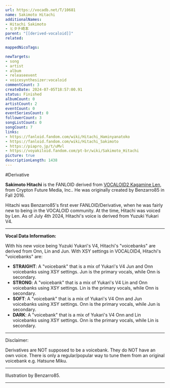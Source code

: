 ```yaml
---
url: https://vocadb.net/T/10681
name: Sakimoto Hitachi
additionalNames: 
- Hitachi Sakimoto
- ヒタチ崎本
parent: "[[derived-vocaloid]]"
related:

mappedNicoTags:

newTargets:
- song
- artist
- album
- releaseevent
- voicesynthesizer:vocaloid
commentCount: 3
createDate: 2024-07-05T18:57:00.91
status: Finished
albumCount: 0
artistCount: 2
eventCount: 0
eventSeriesCount: 0
followerCount: 3
songListCount: 0
songCount: 7
links: 
- https://fanloid.fandom.com/wiki/Hitachi_Haminyanatoko
- https://fanloid.fandom.com/wiki/Hitachi_Sakimoto
- https://piapro.jp/t/uMvl
- https://voyakiloid.fandom.com/pt-br/wiki/Sakimoto_Hitachi
picture: true
descriptionLength: 1438
---
```


#Derivative

**Sakimoto Hitachi** is the FANLOID derived from [VOCALOID2 Kagamine Len](https://vocadb.net/Ar/15), from Crypton Future Media, Inc.. He was originally created by Benzarro85 in Fall 2016.

Hitachi was Benzarro85's first ever FANLOID/Derivative, when he was fairly new to being in the VOCALOID community. At the time, Hitachi was voiced by Len. As of July 4th 2024, Hitachi's voice is derived from Yuzuki Yukari V4.

___

**Vocal Data Information:**

With his new voice being Yuzuki Yukari's V4, Hitachi's "voicebanks" are derived from Onn, Lin and Jun. With XSY settings in VOCALOID4, Hitachi's "voicebanks" are:

* **STRAIGHT**: A "voicebank" that is a mix of Yukari's V4 Jun and Onn voicebanks using XSY settings. Jun is the primary vocals, while Onn is secondary.
* **STRONG**: A "voicebank" that is a mix of Yukari's V4 Lin and Onn voicebanks using XSY settings. Lin is the primary vocals, while Onn is secondary.
* **SOFT**: A "voicebank" that is a mix of Yukari's V4 Onn and Jun voicebanks using XSY settings. Onn is the primary vocals, while Jun is secondary.
* **DARK**: A "voicebank" that is a mix of Yukari's V4 Onn and Lin voicebanks using XSY settings. Onn is the primary vocals, while Lin is secondary.
___
Disclaimer:

Derivatives are NOT supposed to be a voicebank. They do NOT have an own voice. There is only a regular/popular way to tune them from an original voicebank e.g. Hatsune Miku.
___
Illustration by Benzarro85.

---

